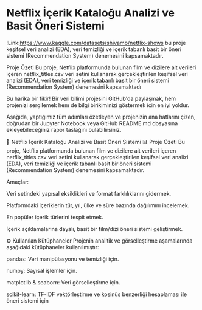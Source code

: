 # Netflix İçerik Kataloğu Analizi ve Basit Öneri Sistemi
!Link:https://www.kaggle.com/datasets/shivamb/netflix-shows
bu proje keşifsel veri analizi (EDA), veri temizliği ve içerik tabanlı basit bir öneri sistemi (Recommendation System) denemesini kapsamaktadır.

Proje Özeti
Bu proje, Netflix platformunda bulunan film ve dizilere ait verileri içeren netflix_titles.csv veri setini kullanarak gerçekleştirilen keşifsel veri analizi (EDA), veri temizliği ve içerik tabanlı basit bir öneri sistemi (Recommendation System) denemesini kapsamaktadı

Bu harika bir fikir! Bir veri bilimi projesini GitHub'da paylaşmak, hem projenizi sergilemek hem de bilgi birikiminizi göstermek için en iyi yoldur.

Aşağıda, yaptığımız tüm adımları özetleyen ve projenizin ana hatlarını çizen, doğrudan bir Jupyter Notebook veya GitHub README.md dosyasına ekleyebileceğiniz rapor taslağını bulabilirsiniz.

🍿 Netflix İçerik Kataloğu Analizi ve Basit Öneri Sistemi
📊 Proje Özeti
Bu proje, Netflix platformunda bulunan film ve dizilere ait verileri içeren netflix_titles.csv veri setini kullanarak gerçekleştirilen keşifsel veri analizi (EDA), veri temizliği ve içerik tabanlı basit bir öneri sistemi (Recommendation System) denemesini kapsamaktadır.

Amaçlar:

Veri setindeki yapısal eksiklikleri ve format farklılıklarını gidermek.

Platformdaki içeriklerin tür, yıl, ülke ve süre bazında dağılımını incelemek.

En popüler içerik türlerini tespit etmek.

İçerik açıklamalarına dayalı, basit bir film/dizi öneri sistemi geliştirmek.

⚙️ Kullanılan Kütüphaneler
Projenin analitik ve görselleştirme aşamalarında aşağıdaki kütüphaneler kullanılmıştır:

pandas: Veri manipülasyonu ve temizliği için.

numpy: Sayısal işlemler için.

matplotlib & seaborn: Veri görselleştirme için.

scikit-learn: TF-IDF vektörleştirme ve kosinüs benzerliği hesaplaması ile öneri sistemi için
